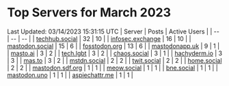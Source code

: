 # Top Servers for March 2023
Last Updated: 03/14/2023 15:31:15 UTC
| Server | Posts | Active Users |
| -- | -- | -- |
| [techhub.social](https://techhub.social/tags/PowerShell) | 32 | 10 |
| [infosec.exchange](https://infosec.exchange/tags/PowerShell) | 16 | 10 |
| [mastodon.social](https://mastodon.social/tags/PowerShell) | 15 | 6 |
| [fosstodon.org](https://fosstodon.org/tags/PowerShell) | 13 | 6 |
| [mastodonapp.uk](https://mastodonapp.uk/tags/PowerShell) | 9 | 1 |
| [masto.ai](https://masto.ai/tags/PowerShell) | 3 | 2 |
| [tech.lgbt](https://tech.lgbt/tags/PowerShell) | 3 | 2 |
| [chaos.social](https://chaos.social/tags/PowerShell) | 3 | 1 |
| [hachyderm.io](https://hachyderm.io/tags/PowerShell) | 3 | 3 |
| [mas.to](https://mas.to/tags/PowerShell) | 3 | 2 |
| [mstdn.social](https://mstdn.social/tags/PowerShell) | 2 | 2 |
| [twit.social](https://twit.social/tags/PowerShell) | 2 | 2 |
| [home.social](https://home.social/tags/PowerShell) | 2 | 2 |
| [mastodon.sdf.org](https://mastodon.sdf.org/tags/PowerShell) | 1 | 1 |
| [meow.social](https://meow.social/tags/PowerShell) | 1 | 1 |
| [bne.social](https://bne.social/tags/PowerShell) | 1 | 1 |
| [mastodon.uno](https://mastodon.uno/tags/PowerShell) | 1 | 1 |
| [aspiechattr.me](https://aspiechattr.me/tags/PowerShell) | 1 | 1 |
